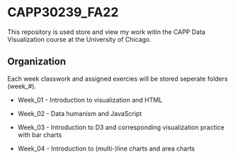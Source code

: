 # CAPP30239_FA22

This repository is used store and view my work witin the CAPP Data Visualization course at the University of Chicago.  

## Organization
Each week classwork and assigned exercies will be stored seperate folders (week_#).  
- Week_01 - Introduction to visualization and HTML

- Week_02 - Data humanism and JavaScript

- Week_03 - Introduction to D3 and corresponding visualization practice with bar charts

- Week_04 - Introduction to (multi-)line charts and area charts
